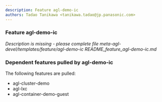 ```yaml
---
description: Feature agl-demo-ic
authors: Tadao Tanikawa <tanikawa.tadao@jp.panasonic.com>
---
```


### Feature agl-demo-ic

*Description is missing - please complete file meta-agl-devel/templates/feature/agl-demo-ic README_feature_agl-demo-ic.md*

### Dependent features pulled by agl-demo-ic

The following features are pulled:

* agl-cluster-demo
* agl-lxc
* agl-container-demo-guest
